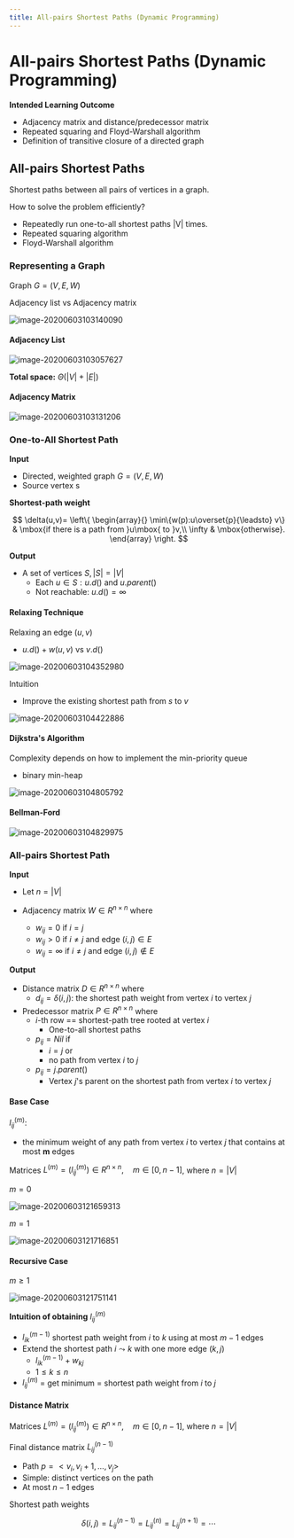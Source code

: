 ```yaml
---
title: All-pairs Shortest Paths (Dynamic Programming)
---
```


# All-pairs Shortest Paths (Dynamic Programming)

**Intended Learning Outcome**

* Adjacency matrix and distance/predecessor matrix
* Repeated squaring and Floyd-Warshall algorithm
* Definition of transitive closure of a directed graph



## All-pairs Shortest Paths

Shortest paths between all pairs of vertices in a graph. 

How to solve the problem efficiently?

* Repeatedly run one-to-all shortest paths |V| times.
* Repeated squaring algorithm
* Floyd-Warshall algorithm



### Representing a Graph

Graph $G=(V,E,W)$

Adjacency list vs Adjacency matrix

![image-20200603103140090](images/02-dp-all-pairs-shortest-paths/image-20200603103140090.png)



#### Adjacency List

![image-20200603103057627](images/02-dp-all-pairs-shortest-paths/image-20200603103057627.png)

**Total space:** $\Theta(|V|+|E|)$



#### Adjacency Matrix

![image-20200603103131206](images/02-dp-all-pairs-shortest-paths/image-20200603103131206.png)





### One-to-All Shortest Path

**Input**

* Directed, weighted graph $G=(V,E,W)$
* Source vertex s

**Shortest-path weight**

$$
\delta(u,v)= \left\{
\begin{array}{}
 \min\{w(p):u\overset{p}{\leadsto} v\} & \mbox{if there is a path from }u\mbox{ to }v,\\
 \infty & \mbox{otherwise}.
\end{array} \right.
$$

**Output**

* A set of vertices $S, |S|=|V|$
    * Each $u\in S: u.d()$ and $u.parent()$
    * Not reachable: $u.d()=\infty$



#### Relaxing Technique

Relaxing an edge $(u,v)$

* $u.d() + w(u,v)$ vs $v.d()$

![image-20200603104352980](images/02-dp-all-pairs-shortest-paths/image-20200603104352980.png)

Intuition

* Improve the existing shortest path from $s$ to $v$

![image-20200603104422886](images/02-dp-all-pairs-shortest-paths/image-20200603104422886.png)



#### Dijkstra's Algorithm

Complexity depends on how to implement the min-priority queue

* binary min-heap

![image-20200603104805792](images/02-dp-all-pairs-shortest-paths/image-20200603104805792.png)



#### Bellman-Ford

![image-20200603104829975](images/02-dp-all-pairs-shortest-paths/image-20200603104829975.png)



### All-pairs Shortest Path

**Input**

* Let $n=|V|$

* Adjacency matrix $W \in R^{n\times n}$ where
    * $w_{ij}=0$ if $i=j$
    * $w_{ij}>0$ if $i\neq j$ and edge $(i,j)\in E$
    * $w_{ij}= \infty$ if $i\neq j$ and edge $(i,j) \notin E$



**Output**

* Distance matrix $D \in R^{n\times n}$ where
    * $d_{ij}= \delta(i,j)$: the shortest path weight from vertex $i$ to vertex $j$
* Predecessor matrix $P\in R ^{n\times n}$ where
    * $i$-th row == shortest-path tree rooted at vertex $i$
        * One-to-all shortest paths
    * $p_{ij}=Nil$ if
        * $i=j$ or
        * no path from vertex $i$ to $j$
    * $p_{ij}=j.parent()$
        * Vertex $j$'s parent on the shortest path from vertex $i$ to vertex $j$



#### Base Case

$l^{(m)}_{ij}:$

* the minimum weight of any path from vertex $i$ to vertex $j$ that contains at most $\mathbf m$ edges

Matrices $L^{(m)}=\left(l^{(m)}_{ij}\right)\in R^{n\times n},\quad m\in [0,n-1]$, where $n=|V|$

$m=0$

![image-20200603121659313](images/02-dp-all-pairs-shortest-paths/image-20200603121659313.png)

$m=1$

![image-20200603121716851](images/02-dp-all-pairs-shortest-paths/image-20200603121716851.png)



#### Recursive Case

$m\geq 1$

![image-20200603121751141](images/02-dp-all-pairs-shortest-paths/image-20200603121751141.png)

**Intuition of obtaining** $l^{(m)}_{ij}$

* $l^{(m-1)}_{ik}$ shortest path weight from $i$ to $k$ using at most $m-1$ edges
* Extend the shortest path $i \leadsto k$ with one more edge $(k,j)$
    * $l^{(m-1)}_{ik}+w_{kj}$
    * $1 \leq k \leq n$
* $l^{(m)}_{ij}$ = get minimum = shortest path weight from $i$ to $j$



#### Distance Matrix

Matrices $L^{(m)}=\left(l^{(m)}_{ij}\right)\in R^{n\times n},\quad m\in [0,n-1]$, where $n=|V|$

Final distance matrix $L^{(n-1)}_{ij}$

* Path $p=<v_i,v_i+1,\dots,v_j>$
* Simple: distinct vertices on the path
* At most $n-1$ edges

Shortest path weights

$$
\delta(i,j)=L^{(n-1)}_{ij}=L^{(n)}_{ij}=L^{(n+1)}_{ij}=\cdots
$$













